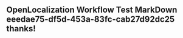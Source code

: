 <properties
ms.topic="hero-topic"
ms.test1="hero-topic"
ms.test2="test"/>

## OpenLocalization Workflow Test MarkDown eeedae75-df5d-453a-83fc-cab27d92dc25 thanks!
